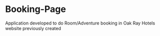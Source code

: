 # Booking-Page
Application developed to do Room/Adventure booking in Oak Ray Hotels website previously created

